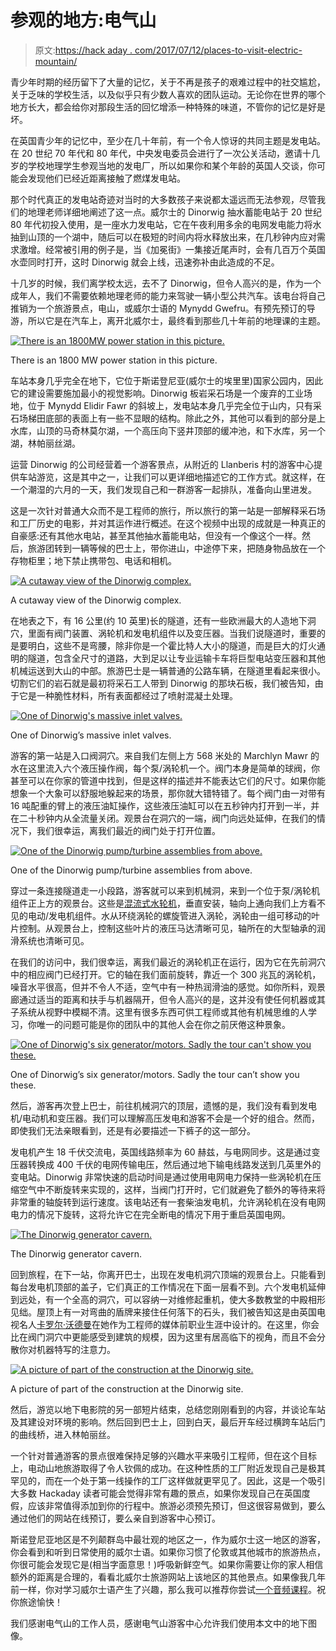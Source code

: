 # 参观的地方:电气山

> 原文:[https://hack aday . com/2017/07/12/places-to-visit-electric-mountain/](https://hackaday.com/2017/07/12/places-to-visit-electric-mountain/)

青少年时期的经历留下了大量的记忆，关于不再是孩子的艰难过程中的社交尴尬，关于乏味的学校生活，以及似乎只有少数人喜欢的团队运动。无论你在世界的哪个地方长大，都会给你对那段生活的回忆增添一种特殊的味道，不管你的记忆是好是坏。

在英国青少年的记忆中，至少在几十年前，有一个令人惊讶的共同主题是发电站。在 20 世纪 70 年代和 80 年代，中央发电委员会进行了一次公关活动，邀请十几岁的学校地理学生参观当地的发电厂，所以如果你和某个年龄的英国人交谈，你可能会发现他们已经近距离接触了燃煤发电站。

那个时代真正的发电站奇迹对当时的大多数孩子来说都太遥远而无法参观，尽管我们的地理老师详细地阐述了这一点。威尔士的 Dinorwig 抽水蓄能电站于 20 世纪 80 年代初投入使用，是一座水力发电站，它在午夜利用多余的电网发电能力将水抽到山顶的一个湖中，随后可以在极短的时间内将水释放出来，在几秒钟内应对需求激增。经常被引用的例子是，当《加冕街》一集接近尾声时，会有几百万个英国水壶同时打开，这时 Dinorwig 就会上线，迅速弥补由此造成的不足。

十几岁的时候，我们离学校太远，去不了 Dinorwig，但令人高兴的是，作为一个成年人，我们不需要依赖地理老师的能力来驾驶一辆小型公共汽车。该电台将自己推销为一个旅游景点，电山，或威尔士语的 Mynydd Gwefru。有预先预订的导游，所以它是在汽车上，离开北威尔士，最终看到那些几十年前的地理课的主题。

[![There is an 1800MW power station in this picture.](../Images/a732e575a467b23ccf26c43e324e51ba.png)](https://hackaday.com/wp-content/uploads/2017/06/dinorwig-exterior.jpg)

There is an 1800 MW power station in this picture.

车站本身几乎完全在地下，它位于斯诺登尼亚(威尔士的埃里里)国家公园内，因此它的建设需要施加最小的视觉影响。Dinorwig 板岩采石场是一个废弃的工业场地，位于 Mynydd Elidir Fawr 的斜坡上，发电站本身几乎完全位于山内，只有采石场梯田底部的表面上有一些不显眼的结构。除此之外，其他可以看到的部分是上水库，山顶的马奇林莫尔湖，一个高压向下竖井顶部的缓冲池，和下水库，另一个湖，林帕丽丝湖。

运营 Dinorwig 的公司经营着一个游客景点，从附近的 Llanberis 村的游客中心提供车站游览，这是其中之一，让我们可以更详细地描述它的工作方式。就这样，在一个潮湿的六月的一天，我们发现自己和一群游客一起排队，准备向山里进发。

这是一次针对普通大众而不是工程师的旅行，所以旅行的第一站是一部解释采石场和工厂历史的电影，并对其运作进行概述。在这个视频中出现的成就是一种真正的自豪感:还有其他水电站，甚至其他抽水蓄能电站，但没有一个像这个一样。然后，旅游团转到一辆等候的巴士上，带你进山，中途停下来，把随身物品放在一个存物柜里；地下禁止携带包、电话和相机。

[![A cutaway view of the Dinorwig complex.](../Images/2152e6c2a425ee2b5a1b878937a06a58.png)](https://hackaday.com/wp-content/uploads/2017/06/499-dinorwig-tunnels.jpg)

A cutaway view of the Dinorwig complex.

在地表之下，有 16 公里(约 10 英里)长的隧道，还有一些欧洲最大的人造地下洞穴，里面有阀门装置、涡轮机和发电机组件以及变压器。当我们说隧道时，重要的是要明白，这些不是弯腰，除非你是一个霍比特人大小的隧道，而是巨大的灯火通明的隧道，包含全尺寸的道路，大到足以让专业运输卡车将巨型电站变压器和其他机械运送到大山的中部。旅游巴士是一辆普通的公路车辆，在隧道里看起来很小。切割它们的岩石就是最初将采石工人带到 Dinorwig 的那块石板，我们被告知，由于它是一种脆性材料，所有表面都经过了喷射混凝土处理。

[![One of Dinorwig's massive inlet valves.](../Images/287a510792914753c66e8fa4473da839.png)](https://hackaday.com/wp-content/uploads/2017/06/498-dinorwig-valve.jpg)

One of Dinorwig’s massive inlet valves.

游客的第一站是入口阀洞穴。来自我们左侧上方 568 米处的 Marchlyn Mawr 的水在这里流入六个液压操作阀，每个泵/涡轮机一个。阀门本身是简单的球阀，你甚至可以在你家的管道中找到，但是这样的描述并不能表达它们的尺寸。如果你能想象一个大象可以舒服地躲起来的场景，那你就大错特错了。每个阀门由一对带有 16 吨配重的臂上的液压油缸操作，这些液压油缸可以在五秒钟内打开到一半，并在二十秒钟内从全流量关闭。观景台在洞穴的一端，阀门向远处延伸，在我们的情况下，我们很幸运，离我们最近的阀门处于打开位置。

[![One of the Dinorwig pump/turbine assemblies from above.](../Images/89374a7a70507b40698c8c4b6ff5ecbd.png)](https://hackaday.com/wp-content/uploads/2017/06/496-dinorwig-turbine.jpg)

One of the Dinorwig pump/turbine assemblies from above.

穿过一条连接隧道走一小段路，游客就可以来到机械洞，来到一个位于泵/涡轮机组件正上方的观景台。这些是[混流式水轮机](https://en.wikipedia.org/wiki/Francis_turbine)，垂直安装，轴向上通向我们上方看不见的电动/发电机组件。水从环绕涡轮的螺旋管进入涡轮，涡轮由一组可移动的叶片控制。从观景台上，控制这些叶片的液压马达清晰可见，轴所在的大型轴承的润滑系统也清晰可见。

在我们的访问中，我们很幸运，离我们最近的涡轮机正在运行，因为它在先前洞穴中的相应阀门已经打开。它的轴在我们面前旋转，靠近一个 300 兆瓦的涡轮机，噪音水平很高，但并不令人不适，空气中有一种热润滑油的感觉。如你所料，观景廊通过适当的距离和扶手与机器隔开，但令人高兴的是，这并没有使任何机器或其子系统从视野中模糊不清。这里有很多东西可供工程师或其他有机械思维的人学习，你唯一的问题可能是你的团队中的其他人会在你之前厌倦这种景象。

[![One of Dinorwig's six generator/motors. Sadly the tour can't show you these.](../Images/b522e1766fb0436d5513f25dc5e7ea21.png)](https://hackaday.com/wp-content/uploads/2017/06/497-dinorwig-generator.jpg)

One of Dinorwig’s six generator/motors. Sadly the tour can’t show you these.

然后，游客再次登上巴士，前往机械洞穴的顶层，遗憾的是，我们没有看到发电机/电动机和变压器。我们可以理解高压发电和游客不会是一个好的组合。然而，即使我们无法亲眼看到，还是有必要描述一下裤子的这一部分。

发电机产生 18 千伏交流电，英国线路频率为 60 赫兹，与电网同步。这是通过变压器转换成 400 千伏的电网传输电压，然后通过地下输电线路发送到几英里外的变电站。Dinorwig 非常快速的启动时间是通过使用电网电力保持一些涡轮机在压缩空气中不断旋转来实现的，这样，当阀门打开时，它们就避免了额外的等待来将非常重的轴旋转到运行速度。该电站还有一套柴油发电机，允许涡轮机在没有电网电力的情况下旋转，这将允许它在完全断电的情况下用于重启英国电网。

[![The Dinorwig generator cavern.](../Images/65dc0839493769096cb9460967a7890f.png)](https://hackaday.com/wp-content/uploads/2017/06/dinorwig-generator-cavern.jpg)

The Dinorwig generator cavern.

回到旅程，在下一站，你离开巴士，出现在发电机洞穴顶端的观景台上。只能看到每台发电机顶部的盖子，它们真正的工作情况在下面一层看不到。六个发电机延伸到远处，有一个全高的洞穴，可以容纳一对维修起重机，使大多数教堂的中殿相形见绌。屋顶上有一对弯曲的盾牌来接住任何落下的石头，我们被告知这是由英国电视名人[卡罗尔·沃德曼](https://en.wikipedia.org/wiki/Carol_Vorderman)在她作为工程师的媒体前职业生涯中设计的。在这里，你会比在阀门洞穴中更能感受到建筑的规模，因为这里有居高临下的视角，而且不会分散你对机器特写的注意力。

[![A picture of part of the construction at the Dinorwig site.](../Images/9d59b24f83f099d5cfb7d321015d9ffd.png)](https://hackaday.com/wp-content/uploads/2017/06/498-dinorwig-construction.jpg)

A picture of part of the construction at the Dinorwig site.

然后，游览以地下电影院的另一部短片结束，总结您刚刚看到的内容，并谈论车站及其建设对环境的影响。然后回到巴士上，回到白天，最后开车经过横跨车站后门的曲线桥，进入林帕丽丝。

一个针对普通游客的景点很难保持足够的兴趣水平来吸引工程师，但在这个目标上，电动山地旅游取得了令人钦佩的成功。在这种性质的工厂附近发现自己是极其罕见的，而在一个处于第一线操作的工厂这样做就更罕见了。因此，这是一个吸引大多数 Hackaday 读者可能会觉得非常有趣的景点，如果你发现自己在英国度假，应该非常值得添加到你的行程中。旅游必须预先预订，但这很容易做到，要么通过他们的网站在线预订，要么亲自到游客中心预订。

斯诺登尼亚地区是不列颠群岛中最壮观的地区之一，作为威尔士这一地区的游客，你会看到和听到日常使用的威尔士语。如果你习惯了伦敦或其他城市的旅游热点，你很可能会发现它是(相当字面意思！)呼吸新鲜空气。如果你需要让你的家人相信额外的距离是合理的，看看北威尔士旅游网站上该地区的其他景点。如果像我几年前一样，你对学习威尔士语产生了兴趣，那么我可以推荐你尝试[一个音频课程](https://www.saysomethingin.com/welsh)。祝你旅途愉快！

我们感谢电气山的工作人员，感谢电气山游客中心允许我们使用本文中的地下图像。
